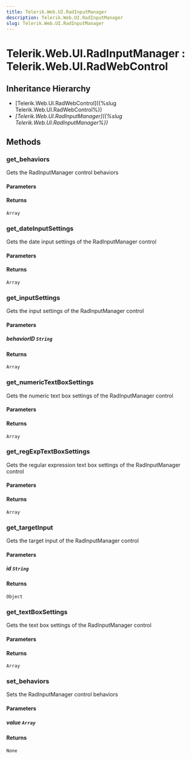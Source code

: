```yaml
---
title: Telerik.Web.UI.RadInputManager
description: Telerik.Web.UI.RadInputManager
slug: Telerik.Web.UI.RadInputManager
---
```


# Telerik.Web.UI.RadInputManager : Telerik.Web.UI.RadWebControl

## Inheritance Hierarchy

* [Telerik.Web.UI.RadWebControl]({%slug Telerik.Web.UI.RadWebControl%})
* *[Telerik.Web.UI.RadInputManager]({%slug Telerik.Web.UI.RadInputManager%})*


## Methods

###  get_behaviors

Gets the RadInputManager control behaviors

#### Parameters

#### Returns

`Array` 

### get_dateInputSettings

Gets the date input settings of the RadInputManager control

#### Parameters

#### Returns

`Array` 

### get_inputSettings

Gets the input settings of the RadInputManager control

#### Parameters

##### behaviorID `String`

#### Returns

`Array` 

### get_numericTextBoxSettings

Gets the numeric text box settings of the RadInputManager control

#### Parameters

#### Returns

`Array` 

### get_regExpTextBoxSettings

Gets the regular expression text box settings of the RadInputManager control

#### Parameters

#### Returns

`Array` 

### get_targetInput

Gets the target input of the RadInputManager control

#### Parameters

##### id `String`

#### Returns

`Object` 

### get_textBoxSettings

Gets the text box settings of the RadInputManager control

#### Parameters

#### Returns

`Array` 

### set_behaviors

Sets the RadInputManager control behaviors

#### Parameters

##### value `Array`

#### Returns

`None` 



